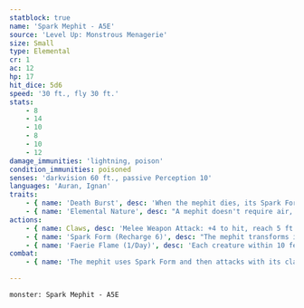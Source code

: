 ```yaml
---
statblock: true
name: 'Spark Mephit - A5E'
source: 'Level Up: Monstrous Menagerie'
size: Small
type: Elemental
cr: 1
ac: 12
hp: 17
hit_dice: 5d6
speed: '30 ft., fly 30 ft.'
stats:
    - 8
    - 14
    - 10
    - 8
    - 10
    - 12
damage_immunities: 'lightning, poison'
condition_immunities: poisoned
senses: 'darkvision 60 ft., passive Perception 10'
languages: 'Auran, Ignan'
traits:
    - { name: 'Death Burst', desc: 'When the mephit dies, its Spark Form recharges, and the mephit uses it before it dies.' }
    - { name: 'Elemental Nature', desc: "A mephit doesn't require air, sustenance, or sleep." }
actions:
    - { name: Claws, desc: 'Melee Weapon Attack: +4 to hit, reach 5 ft., one target. Hit: 4 (1d4 + 2) slashing damage plus 2 (1d4) lightning damage.' }
    - { name: 'Spark Form (Recharge 6)', desc: "The mephit transforms into an arc of lightning and flies up to 20 feet without provoking opportunity attacks. During this movement, the mephit can pass through other creatures' spaces. Whenever it moves through another creature's space for the first time during this movement, that creature makes a DC 12 Dexterity saving throw, taking 5 (2d4) lightning damage on a failed save or half damage on a success. The mephit then reverts to its original form." }
    - { name: 'Faerie Flame (1/Day)', desc: 'Each creature within 10 feet of the mephit makes a DC 11 Dexterity saving throw. On a failure, the creature is magically outlined in blue light for 1 minute. While outlined, the creature gains no benefit from being invisible and attack rolls against it are made with advantage.' }
combat:
    - { name: 'The mephit uses Spark Form and then attacks with its claws', desc: 'If multiple spark mephits are present, one uses Faerie Flame. It fights to the death.' }

---
```

```statblock
monster: Spark Mephit - A5E
```
